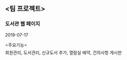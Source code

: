 <h2><팀 프로젝트></h2>

<h3>도서관 웹 페이지</h3>

2019-07-17

:star:주요기능:star:<br>
회원관리, 도서관리, 신규도서 추가, 열람실 예약, 건의사항 게시판 
